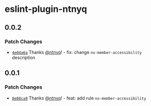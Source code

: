# eslint-plugin-ntnyq

## 0.0.2

### Patch Changes

- [`4e04a6a`](https://github.com/ntnyq/eslint-plugin-ntnyq/commit/4e04a6aee62b5a27b00f7d5443a77e7c91458037) Thanks [@ntnyq](https://github.com/ntnyq)! - fix: change `no-member-accessibility` description

## 0.0.1

### Patch Changes

- [`8e88ca9`](https://github.com/ntnyq/eslint-plugin-ntnyq/commit/8e88ca97d0af7928f5101fa3678446f7a4da546d) Thanks [@ntnyq](https://github.com/ntnyq)! - feat: add rule `no-member-accessibility`
